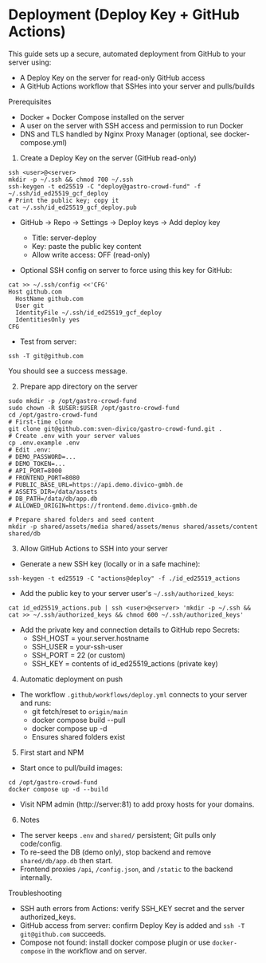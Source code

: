 # Deployment (Deploy Key + GitHub Actions)

This guide sets up a secure, automated deployment from GitHub to your server using:
- A Deploy Key on the server for read-only GitHub access
- A GitHub Actions workflow that SSHes into your server and pulls/builds

Prerequisites
- Docker + Docker Compose installed on the server
- A user on the server with SSH access and permission to run Docker
- DNS and TLS handled by Nginx Proxy Manager (optional, see docker-compose.yml)

1) Create a Deploy Key on the server (GitHub read-only)
```
ssh <user>@<server>
mkdir -p ~/.ssh && chmod 700 ~/.ssh
ssh-keygen -t ed25519 -C "deploy@gastro-crowd-fund" -f ~/.ssh/id_ed25519_gcf_deploy
# Print the public key; copy it
cat ~/.ssh/id_ed25519_gcf_deploy.pub
```
- GitHub → Repo → Settings → Deploy keys → Add deploy key
  - Title: server-deploy
  - Key: paste the public key content
  - Allow write access: OFF (read-only)

- Optional SSH config on server to force using this key for GitHub:
```
cat >> ~/.ssh/config <<'CFG'
Host github.com
  HostName github.com
  User git
  IdentityFile ~/.ssh/id_ed25519_gcf_deploy
  IdentitiesOnly yes
CFG
```
- Test from server:
```
ssh -T git@github.com
```
You should see a success message.

2) Prepare app directory on the server
```
sudo mkdir -p /opt/gastro-crowd-fund
sudo chown -R $USER:$USER /opt/gastro-crowd-fund
cd /opt/gastro-crowd-fund
# First-time clone
git clone git@github.com:sven-divico/gastro-crowd-fund.git .
# Create .env with your server values
cp .env.example .env
# Edit .env:
# DEMO_PASSWORD=...
# DEMO_TOKEN=...
# API_PORT=8000
# FRONTEND_PORT=8080
# PUBLIC_BASE_URL=https://api.demo.divico-gmbh.de
# ASSETS_DIR=/data/assets
# DB_PATH=/data/db/app.db
# ALLOWED_ORIGIN=https://frontend.demo.divico-gmbh.de

# Prepare shared folders and seed content
mkdir -p shared/assets/media shared/assets/menus shared/assets/content shared/db
```

3) Allow GitHub Actions to SSH into your server
- Generate a new SSH key (locally or in a safe machine):
```
ssh-keygen -t ed25519 -C "actions@deploy" -f ./id_ed25519_actions
```
- Add the public key to your server user's `~/.ssh/authorized_keys`:
```
cat id_ed25519_actions.pub | ssh <user>@<server> 'mkdir -p ~/.ssh && cat >> ~/.ssh/authorized_keys && chmod 600 ~/.ssh/authorized_keys'
```
- Add the private key and connection details to GitHub repo Secrets:
  - SSH_HOST = your.server.hostname
  - SSH_USER = your-ssh-user
  - SSH_PORT = 22 (or custom)
  - SSH_KEY = contents of id_ed25519_actions (private key)

4) Automatic deployment on push
- The workflow `.github/workflows/deploy.yml` connects to your server and runs:
  - git fetch/reset to `origin/main`
  - docker compose build --pull
  - docker compose up -d
  - Ensures shared folders exist

5) First start and NPM
- Start once to pull/build images:
```
cd /opt/gastro-crowd-fund
docker compose up -d --build
```
- Visit NPM admin (http://server:81) to add proxy hosts for your domains.

6) Notes
- The server keeps `.env` and `shared/` persistent; Git pulls only code/config.
- To re-seed the DB (demo only), stop backend and remove `shared/db/app.db` then start.
- Frontend proxies `/api`, `/config.json`, and `/static` to the backend internally.

Troubleshooting
- SSH auth errors from Actions: verify SSH_KEY secret and the server authorized_keys.
- GitHub access from server: confirm Deploy Key is added and `ssh -T git@github.com` succeeds.
- Compose not found: install docker compose plugin or use `docker-compose` in the workflow and on server.

